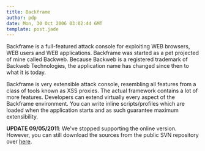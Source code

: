 ```yaml
---
title: Backframe
author: pdp
date: Mon, 30 Oct 2006 03:02:44 GMT
template: post.jade
---
```


Backframe is a full-featured attack console for exploiting WEB browsers, WEB users and WEB applications. Backframe was started as a pet projected of mine called Backweb. Because Backweb is a registered trademark of Backweb Technologies, the application name has changed since then to what it is today.

Backframe is very extensible attack console, resembling all features from a class of tools known as XSS proxies. The actual framework contains a lot of more features. Developers can extend virtually every aspect of the Backframe environment. You can write inline scripts/profiles which are loaded when the application starts and as such guarantee maximum extensibility.

**UPDATE 09/05/2011**: We've stopped supporting the online version. However, you can still download the sources from  the public SVN repository over [here](http://code.google.com/p/backframe/).

